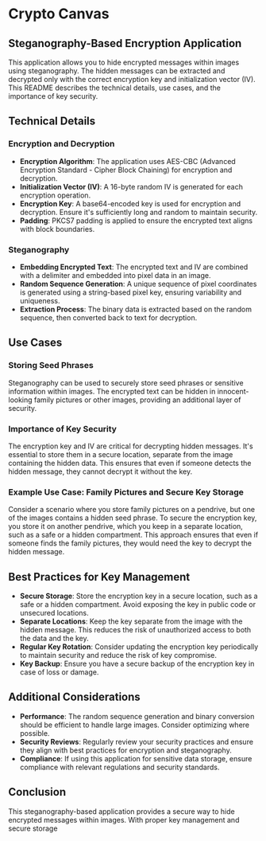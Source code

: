 # Crypto Canvas

## Steganography-Based Encryption Application

This application allows you to hide encrypted messages within images using steganography. The hidden messages can be extracted and decrypted only with the correct encryption key and initialization vector (IV). This README describes the technical details, use cases, and the importance of key security.

## Technical Details

### Encryption and Decryption

- **Encryption Algorithm**: The application uses AES-CBC (Advanced Encryption Standard - Cipher Block Chaining) for encryption and decryption.
- **Initialization Vector (IV)**: A 16-byte random IV is generated for each encryption operation.
- **Encryption Key**: A base64-encoded key is used for encryption and decryption. Ensure it's sufficiently long and random to maintain security.
- **Padding**: PKCS7 padding is applied to ensure the encrypted text aligns with block boundaries.

### Steganography

- **Embedding Encrypted Text**: The encrypted text and IV are combined with a delimiter and embedded into pixel data in an image.
- **Random Sequence Generation**: A unique sequence of pixel coordinates is generated using a string-based pixel key, ensuring variability and uniqueness.
- **Extraction Process**: The binary data is extracted based on the random sequence, then converted back to text for decryption.

## Use Cases

### Storing Seed Phrases

Steganography can be used to securely store seed phrases or sensitive information within images. The encrypted text can be hidden in innocent-looking family pictures or other images, providing an additional layer of security.

### Importance of Key Security

The encryption key and IV are critical for decrypting hidden messages. It's essential to store them in a secure location, separate from the image containing the hidden data. This ensures that even if someone detects the hidden message, they cannot decrypt it without the key.

### Example Use Case: Family Pictures and Secure Key Storage

Consider a scenario where you store family pictures on a pendrive, but one of the images contains a hidden seed phrase. To secure the encryption key, you store it on another pendrive, which you keep in a separate location, such as a safe or a hidden compartment. This approach ensures that even if someone finds the family pictures, they would need the key to decrypt the hidden message.

## Best Practices for Key Management

- **Secure Storage**: Store the encryption key in a secure location, such as a safe or a hidden compartment. Avoid exposing the key in public code or unsecured locations.
- **Separate Locations**: Keep the key separate from the image with the hidden message. This reduces the risk of unauthorized access to both the data and the key.
- **Regular Key Rotation**: Consider updating the encryption key periodically to maintain security and reduce the risk of key compromise.
- **Key Backup**: Ensure you have a secure backup of the encryption key in case of loss or damage.

## Additional Considerations

- **Performance**: The random sequence generation and binary conversion should be efficient to handle large images. Consider optimizing where possible.
- **Security Reviews**: Regularly review your security practices and ensure they align with best practices for encryption and steganography.
- **Compliance**: If using this application for sensitive data storage, ensure compliance with relevant regulations and security standards.

## Conclusion

This steganography-based application provides a secure way to hide encrypted messages within images. With proper key management and secure storage
